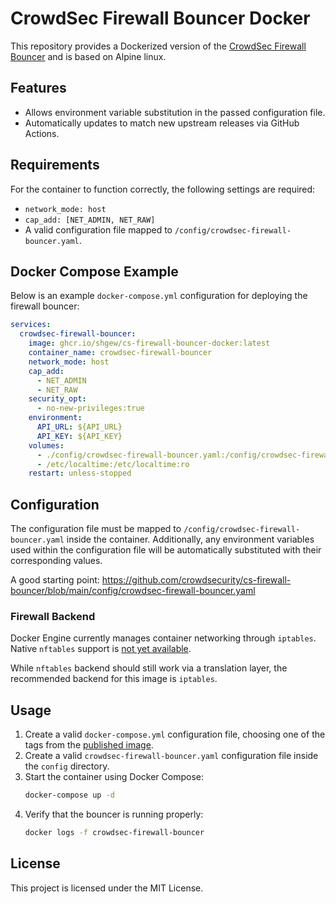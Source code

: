 # CrowdSec Firewall Bouncer Docker

This repository provides a Dockerized version of the [CrowdSec Firewall Bouncer](https://github.com/crowdsecurity/cs-firewall-bouncer) and is based on Alpine linux.

## Features
- Allows environment variable substitution in the passed configuration file.
- Automatically updates to match new upstream releases via GitHub Actions.

## Requirements
For the container to function correctly, the following settings are required:
- `network_mode: host`
- `cap_add: [NET_ADMIN, NET_RAW]`
- A valid configuration file mapped to `/config/crowdsec-firewall-bouncer.yaml`.

## Docker Compose Example
Below is an example `docker-compose.yml` configuration for deploying the firewall bouncer:

```yaml
services:
  crowdsec-firewall-bouncer:
    image: ghcr.io/shgew/cs-firewall-bouncer-docker:latest
    container_name: crowdsec-firewall-bouncer
    network_mode: host
    cap_add:
      - NET_ADMIN
      - NET_RAW
    security_opt:
      - no-new-privileges:true
    environment:
      API_URL: ${API_URL}
      API_KEY: ${API_KEY}
    volumes:
      - ./config/crowdsec-firewall-bouncer.yaml:/config/crowdsec-firewall-bouncer.yaml:ro
      - /etc/localtime:/etc/localtime:ro
    restart: unless-stopped
```

## Configuration
The configuration file must be mapped to `/config/crowdsec-firewall-bouncer.yaml` inside the container. Additionally, any environment variables used within the configuration file will be automatically substituted with their corresponding values.

A good starting point: https://github.com/crowdsecurity/cs-firewall-bouncer/blob/main/config/crowdsec-firewall-bouncer.yaml

### Firewall Backend
Docker Engine currently manages container networking through `iptables`. Native `nftables` support is [not yet available](https://github.com/docker/for-linux/issues/1472).

While `nftables` backend should still work via a translation layer, the recommended backend for this image is `iptables`. 


## Usage
1. Create a valid `docker-compose.yml` configuration file, choosing one of the tags from the [published image](https://github.com/shgew/cs-firewall-bouncer-docker/pkgs/container/cs-firewall-bouncer-docker).
2. Create a valid `crowdsec-firewall-bouncer.yaml` configuration file inside the `config` directory.
3. Start the container using Docker Compose:
   ```sh
   docker-compose up -d
   ```
4. Verify that the bouncer is running properly:
   ```sh
   docker logs -f crowdsec-firewall-bouncer
   ```

## License
This project is licensed under the MIT License.
